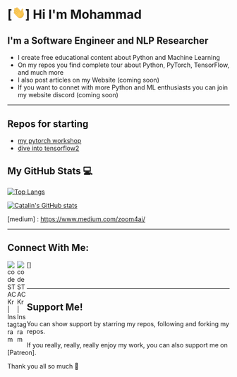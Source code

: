# [<img src="https://raw.githubusercontent.com/ABSphreak/ABSphreak/master/gifs/Hi.gif" width="30px">] Hi I'm Mohammad

## I'm a Software Engineer and NLP Researcher

- I create free educational content about Python and Machine Learning
- On my repos you find complete tour about Python, PyTorch, TensorFlow, and much more
- I also post articles on my Website (coming soon)
- If you want to connet with more Python and ML enthusiasts you can join my website discord (coming soon)


---

## Repos for starting

- [my pytorch workshop](https://github.com/zoom4ai/my-pytorch-workshop)
- [dive into tensorflow2](https://github.com/zoom4ai/dive-into-tensorflow2)



## My GitHub Stats 💻

[![Top Langs](https://github-readme-stats.vercel.app/api/top-langs/?username=zoom4ai&hide=java,html,css&theme=dracula)](https://github.com/anuraghazra/github-readme-stats)

[![Catalin's GitHub stats](https://github-readme-stats.vercel.app/api?username=zoom4ai&theme=dracula)](https://github.com/anuraghazra/github-readme-stats)


[website]: https://www.zoom4ai.com/
[devto]: https://dev.to/zoom4ai
[instagram]: https://www.instagram.com/zoom4ai/
[medium] : https://www.medium.com/zoom4ai/
 
---

## Connect With Me:



[<img align="left" alt="codeSTACKr | Instagram" width="22px" src="https://cdn.jsdelivr.net/npm/simple-icons@v3/icons/instagram.svg" />][instagram]
[<img align="left" alt="codeSTACKr | Instagram" width="22px" src="https://cdn.jsdelivr.net/npm/simple-icons@v3/icons/medium.svg" />]


<br />

---
## Support Me!
You can show support by starring my repos, following and forking my repos.

If you really, really, really enjoy my work, you can also support me on [Patreon].

Thank you all so much 🙏
